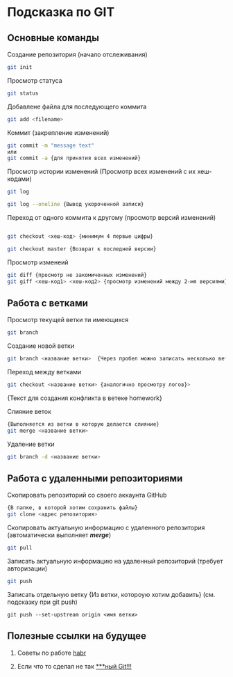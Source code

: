 # Подсказка по GIT
## Основные команды
Создание репозитория (начало отслеживания)
```sh
git init
```
Просмотр статуса
```sh
git status
```
Добавлене файла для последующего коммита 
```sh
git add <filename>
```
Коммит (закрепление изменений)
```sh
git commit -m "message text"
или
git commit -a {для принятия всех изменений} 
```

Просмотр истории изменений (Просмотр всех изменений с их хеш-кодами)
```sh
git log

git log --oneline {Вывод укороченной записи}
```
Переход от одного коммита к другому (просмотр версий изменений)
```sh

git checkout <хеш-код> {минимум 4 первые цифры}

git checkout master {Возврат к последней версии}
```
Просмотр изменеий 
```sh
git diff {просмотр не закомиченных изменений}
git giff <хеш-код1> <хеш-код2> {просмотр изменений между 2-мя версиями}
```

## Работа с ветками
Просмотр текущей ветки ти имеющихся 
```sh
git branch
```

Создание новой ветки
```sh
git branch <название ветки>  {Через пробел можно записать несколько веток} 
```

Переход между ветками
```sh
git checkout <название ветки> {аналогично просмотру логов}> 
```
{Текст для создания конфликта в ветеке homework}

Слияние веток
```sh
{Выполняется из ветки в которую делается слияние}
git merge <название ветки> 
```
Удаление ветки
```sh
git branch -d <название ветки> 
```


## Работа с удаленными репозиториями

Скопировать репозиторий со своего аккаунта GitHub
```sh
{В папке, в которой хотим сохранить файлы}
git clone <адрес репозитория> 
```
Скопировать актуальную информацию с удаленного репозитория (автоматически выполняет __*merge*__)
```sh
git pull 
```

Записать актуальную информацию на удаленный репозиторий (требует авторизации)
```sh
git push 
```
Записать отдельную ветку {Из ветки, котороую хотим добавить} (см. подсказку при git push)
```
git push --set-upstream origin <имя ветки>
```

## Полезные ссылки на будущее
1. Советы по работе [habr](https://habr.com/ru/companies/sberbank/articles/662744/ "https://habr.com/ru/companies/sberbank/articles/662744/")

2. Если что то сделал не так [***ный Git!!!](https://ohshitgit.com/ru "https://ohshitgit.com/ru")